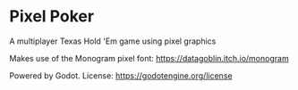 # Pixel Poker
A multiplayer Texas Hold 'Em game using pixel graphics

Makes use of the Monogram pixel font: https://datagoblin.itch.io/monogram

Powered by Godot. License: https://godotengine.org/license